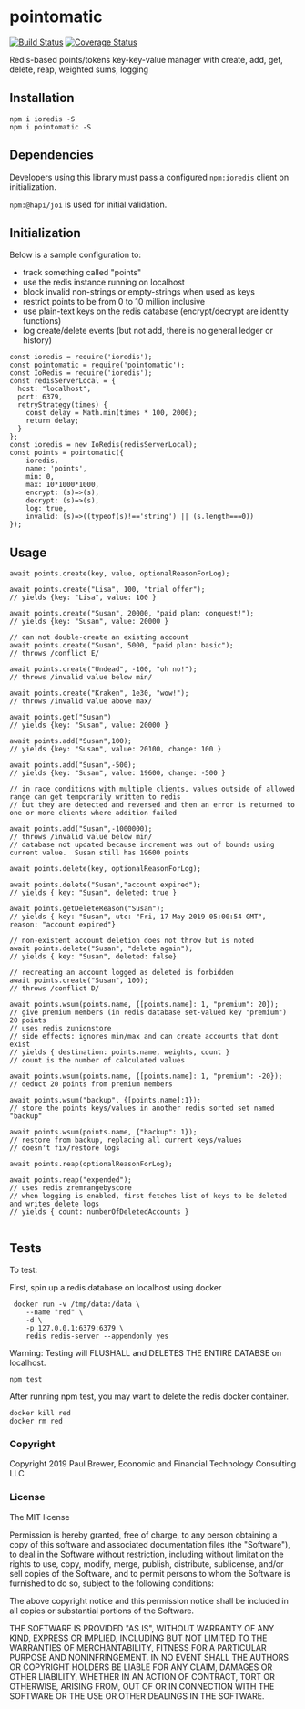 # pointomatic

[![Build Status](https://travis-ci.org/DrPaulBrewer/pointomatic.svg?branch=master)](https://travis-ci.org/DrPaulBrewer/pointomatic)
[![Coverage Status](https://coveralls.io/repos/github/DrPaulBrewer/pointomatic/badge.svg?branch=master)](https://coveralls.io/github/DrPaulBrewer/pointomatic?branch=master)

Redis-based points/tokens key-key-value manager with create, add, get, delete, reap, weighted sums, logging

## Installation

```
npm i ioredis -S
npm i pointomatic -S
```

## Dependencies

Developers using this library must pass a configured `npm:ioredis` client on initialization.  

`npm:@hapi/joi` is used for initial validation.

## Initialization

Below is a sample configuration to:
* track something called "points"
* use the redis instance running on localhost
* block invalid non-strings or empty-strings when used as keys
* restrict points to be from 0 to 10 million inclusive
* use plain-text keys on the redis database (encrypt/decrypt are identity functions)
* log create/delete events (but not add, there is no general ledger or history)
```
const ioredis = require('ioredis');
const pointomatic = require('pointomatic');
const IoRedis = require('ioredis');
const redisServerLocal = {
  host: "localhost",
  port: 6379,
  retryStrategy(times) {
    const delay = Math.min(times * 100, 2000);
    return delay;
  }
};
const ioredis = new IoRedis(redisServerLocal);
const points = pointomatic({
    ioredis,
    name: 'points',
    min: 0,
    max: 10*1000*1000,
    encrypt: (s)=>(s),
    decrypt: (s)=>(s),
    log: true,
    invalid: (s)=>((typeof(s)!=='string') || (s.length===0))
});
```

## Usage

```
await points.create(key, value, optionalReasonForLog);

await points.create("Lisa", 100, "trial offer");
// yields {key: "Lisa", value: 100 }

await points.create("Susan", 20000, "paid plan: conquest!");
// yields {key: "Susan", value: 20000 }

// can not double-create an existing account
await points.create("Susan", 5000, "paid plan: basic");
// throws /conflict E/

await points.create("Undead", -100, "oh no!");
// throws /invalid value below min/

await points.create("Kraken", 1e30, "wow!");
// throws /invalid value above max/

await points.get("Susan")
// yields {key: "Susan", value: 20000 }

await points.add("Susan",100);
// yields {key: "Susan", value: 20100, change: 100 }

await points.add("Susan",-500);
// yields {key: "Susan", value: 19600, change: -500 }

// in race conditions with multiple clients, values outside of allowed range can get temporarily written to redis
// but they are detected and reversed and then an error is returned to one or more clients where addition failed

await points.add("Susan",-1000000);
// throws /invalid value below min/
// database not updated because increment was out of bounds using current value.  Susan still has 19600 points

await points.delete(key, optionalReasonForLog);

await points.delete("Susan","account expired");
// yields { key: "Susan", deleted: true }

await points.getDeleteReason("Susan");
// yields { key: "Susan", utc: "Fri, 17 May 2019 05:00:54 GMT", reason: "account expired"}

// non-existent account deletion does not throw but is noted
await points.delete("Susan", "delete again");
// yields { key: "Susan", deleted: false}

// recreating an account logged as deleted is forbidden
await points.create("Susan", 100);
// throws /conflict D/

await points.wsum(points.name, {[points.name]: 1, "premium": 20});
// give premium members (in redis database set-valued key "premium") 20 points
// uses redis zunionstore
// side effects: ignores min/max and can create accounts that dont exist
// yields { destination: points.name, weights, count }
// count is the number of calculated values

await points.wsum(points.name, {[points.name]: 1, "premium": -20});
// deduct 20 points from premium members

await points.wsum("backup", {[points.name]:1});
// store the points keys/values in another redis sorted set named "backup"

await points.wsum(points.name, {"backup": 1});
// restore from backup, replacing all current keys/values
// doesn't fix/restore logs

await points.reap(optionalReasonForLog);

await points.reap("expended");
// uses redis zremrangebyscore
// when logging is enabled, first fetches list of keys to be deleted and writes delete logs
// yields { count: numberOfDeletedAccounts }


```

## Tests

To test:

First, spin up a redis database on localhost using docker

```
 docker run -v /tmp/data:/data \
    --name "red" \
    -d \
    -p 127.0.0.1:6379:6379 \
    redis redis-server --appendonly yes
```

Warning:  Testing will FLUSHALL and DELETES THE ENTIRE DATABSE on localhost.  

```
npm test
```

After running npm test, you may want to delete the redis docker container.

```
docker kill red
docker rm red
```

### Copyright

Copyright 2019 Paul Brewer, Economic and Financial Technology Consulting LLC

### License

The MIT license

Permission is hereby granted, free of charge, to any person obtaining a copy of this software and associated documentation files (the "Software"), to deal in the Software without restriction, including without limitation the rights to use, copy, modify, merge, publish, distribute, sublicense, and/or sell copies of the Software, and to permit persons to whom the Software is furnished to do so, subject to the following conditions:

The above copyright notice and this permission notice shall be included in all copies or substantial portions of the Software.

THE SOFTWARE IS PROVIDED "AS IS", WITHOUT WARRANTY OF ANY KIND, EXPRESS OR IMPLIED, INCLUDING BUT NOT LIMITED TO THE WARRANTIES OF MERCHANTABILITY, FITNESS FOR A PARTICULAR PURPOSE AND NONINFRINGEMENT. IN NO EVENT SHALL THE AUTHORS OR COPYRIGHT HOLDERS BE LIABLE FOR ANY CLAIM, DAMAGES OR OTHER LIABILITY, WHETHER IN AN ACTION OF CONTRACT, TORT OR OTHERWISE, ARISING FROM, OUT OF OR IN CONNECTION WITH THE SOFTWARE OR THE USE OR OTHER DEALINGS IN THE SOFTWARE.
